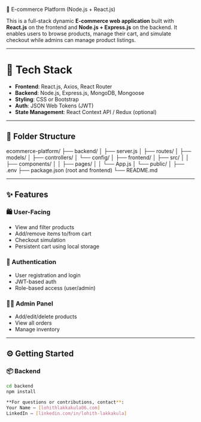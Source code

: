 🛒 E-commerce Platform (Node.js + React.js)


This is a full-stack dynamic **E-commerce web application** built with **React.js** on the frontend and **Node.js + Express.js** on the backend. It enables users to browse products, manage their cart, and simulate checkout while admins can manage product listings.

---
# 🚀 Tech Stack

- **Frontend**: React.js, Axios, React Router
- **Backend**: Node.js, Express.js, MongoDB, Mongoose
- **Styling**: CSS or Bootstrap
- **Auth**: JSON Web Tokens (JWT)
- **State Management**: React Context API / Redux (optional)

---

## 📁 Folder Structure

ecommerce-platform/
├── backend/
│ ├── server.js
│ ├── routes/
│ ├── models/
│ ├── controllers/
│ └── config/
│
├── frontend/
│ ├── src/
│ │ ├── components/
│ │ ├── pages/
│ │ └── App.js
│ └── public/
│
├── .env
├── package.json (root and frontend)
└── README.md

---

## ✨ Features

### 🛍️ User-Facing
- View and filter products
- Add/remove items to/from cart
- Checkout simulation
- Persistent cart using local storage

### 🔐 Authentication
- User registration and login
- JWT-based auth
- Role-based access (user/admin)

### 🧑‍💼 Admin Panel
- Add/edit/delete products
- View all orders
- Manage inventory

---

## ⚙️ Getting Started

### 📦 Backend

```bash
cd backend
npm install

**For questions or contributions, contact**:
Your Name – [lohithlakkakula06.com]
LinkedIn – [linkedin.com/in/lohith-lakkakula]

